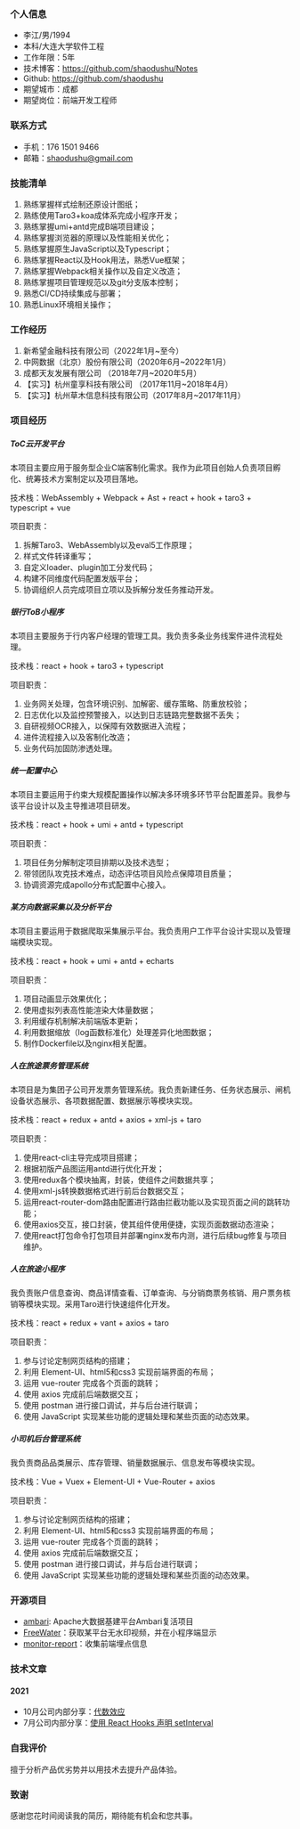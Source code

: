 ### 个人信息

- 李江/男/1994
- 本科/大连大学软件工程
- 工作年限：5年
- 技术博客：https://github.com/shaodushu/Notes
- Github: https://github.com/shaodushu
- 期望城市：成都
- 期望岗位：前端开发工程师



### 联系方式

- 手机：176 1501 9466
- 邮箱：shaodushu@gmail.com



### 技能清单

1. 熟练掌握样式绘制还原设计图纸；
2. 熟练使用Taro3+koa成体系完成小程序开发；
3. 熟练掌握umi+antd完成B端项目建设；
4. 熟练掌握浏览器的原理以及性能相关优化；
5. 熟练掌握原生JavaScript以及Typescript；
6. 熟练掌握React以及Hook用法，熟悉Vue框架；
7. 熟练掌握Webpack相关操作以及自定义改造；
8. 熟练掌握项目管理规范以及git分支版本控制；
9. 熟悉CI/CD持续集成与部署；
10. 熟悉Linux环境相关操作；



### 工作经历


1. 新希望金融科技有限公司（2022年1月~至今）
2. 中网数据（北京）股份有限公司（2020年6月~2022年1月）
3. 成都天友发展有限公司 （2018年7月~2020年5月）
4. 【实习】杭州童享科技有限公司 （2017年11月~2018年4月）
5. 【实习】杭州草⽊信息科技有限公司（2017年8月~2017年11月）



### 项目经历

##### ToC云开发平台

本项目主要应用于服务型企业C端客制化需求。我作为此项目创始人负责项目孵化、统筹技术方案制定以及项目落地。

技术栈：WebAssembly + Webpack + Ast + react + hook + taro3 + typescript + vue

项目职责：

1. 拆解Taro3、WebAssembly以及eval5工作原理；
1. 样式文件转译重写；
1. 自定义loader、plugin加工分发代码；
1. 构建不同维度代码配置发版平台；
1. 协调组织人员完成项目立项以及拆解分发任务推动开发。

##### 银行ToB小程序

本项目主要服务于行内客户经理的管理工具。我负责多条业务线案件进件流程处理。

技术栈：react + hook + taro3 + typescript

项目职责：

1. 业务网关处理，包含环境识别、加解密、缓存策略、防重放校验；
2. 日志优化以及监控预警接入，以达到日志链路完整数据不丢失；
3. 自研视频OCR接入，以保障有效数据进入流程；
4. 进件流程接入以及客制化改造；
5. 业务代码加固防渗透处理。

##### 统一配置中心

本项目主要运用于约束大规模配置操作以解决多环境多环节平台配置差异。我参与该平台设计以及主导推进项目研发。

技术栈：react + hook + umi + antd + typescript

项目职责：

1. 项目任务分解制定项目排期以及技术选型；
2. 带领团队攻克技术难点，动态评估项目风险点保障项目质量； 
3. 协调资源完成apollo分布式配置中心接入。

##### 某方向数据采集以及分析平台

本项目主要运用于数据爬取采集展示平台。我负责用户工作平台设计实现以及管理端模块实现。

技术栈：react + hook + umi + antd + echarts

项目职责：

1. 项目动画显示效果优化；
2. 使用虚拟列表高性能渲染大体量数据；
3. 利用缓存机制解决前端版本更新；
4. 利用数据缩放（log函数标准化）处理差异化地图数据；
5. 制作Dockerfile以及nginx相关配置。



##### 人在旅途票务管理系统

本项目是为集团子公司开发票务管理系统。我负责新建任务、任务状态展示、闸机设备状态展示、各项数据配置、数据展示等模块实现。

技术栈：react + redux + antd + axios + xml-js + taro

项目职责：

1. 使用react-cli主导完成项目搭建；
2. 根据初版产品图运用antd进行优化开发；
3. 使用redux各个模块抽离，封装，使组件之间数据共享；
4. 使用xml-js转换数据格式进行前后台数据交互；
5. 运用react-router-dom路由配置进行路由拦截功能以及实现页面之间的跳转功能；
6. 使用axios交互，接口封装，使其组件使用便捷，实现页面数据动态渲染；
7. 使用react打包命令打包项目并部署nginx发布内测，进行后续bug修复与项目维护。





##### 人在旅途小程序 

我负责账户信息查询、商品详情查看、订单查询、与分销商票务核销、用户票务核销等模块实现。采用Taro进行快速组件化开发。

技术栈：react + redux + vant + axios + taro

项目职责：

1. 参与讨论定制网页结构的搭建；
2. 利用 Element-UI、html5和css3 实现前端界面的布局；
3. 运用 vue-router 完成各个页面的跳转；
4. 使用 axios 完成前后端数据交互；
5. 使用 postman 进行接口调试，并与后台进行联调；
6. 使用 JavaScript 实现某些功能的逻辑处理和某些页面的动态效果。



##### 小司机后台管理系统

我负责商品品类展示、库存管理、销量数据展示、信息发布等模块实现。

技术栈：Vue + Vuex + Element-UI + Vue-Router + axios

项目职责：

1. 参与讨论定制网页结构的搭建；
2. 利用 Element-UI、html5和css3 实现前端界面的布局；
3. 运用 vue-router 完成各个页面的跳转；
4. 使用 axios 完成前后端数据交互；
5. 使用 postman 进行接口调试，并与后台进行联调；
6. 使用 JavaScript 实现某些功能的逻辑处理和某些页面的动态效果。



### 开源项目

- [ambari](https://github.com/shaodushu/ambari-website): Apache大数据基建平台Ambari复活项目
- [FreeWater](https://github.com/shaodushu/FreeWater)：获取某平台无水印视频，并在小程序端显示
- [monitor-report](https://github.com/shaodushu/monitor-report)：收集前端埋点信息



### 技术文章

#### 2021
- 10月公司内部分享：[代数效应](https://juejin.cn/post/7012638620750184479)
- 7月公司内部分享：[使用 React Hooks 声明 setInterval](https://juejin.cn/post/6844904135590936590)



### 自我评价

擅于分析产品优劣势并以⽤技术去提升产品体验。



### 致谢

感谢您花时间阅读我的简历，期待能有机会和您共事。